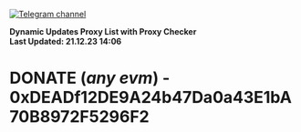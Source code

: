 [![Telegram channel](https://img.shields.io/endpoint?url=https://runkit.io/damiankrawczyk/telegram-badge/branches/master?url=https://t.me/n4z4v0d)](https://t.me/n4z4v0d) 

**Dynamic Updates Proxy List with Proxy Checker**  
**Last Updated: 21.12.23 14:06**

# DONATE (_any evm_) - 0xDEADf12DE9A24b47Da0a43E1bA70B8972F5296F2
